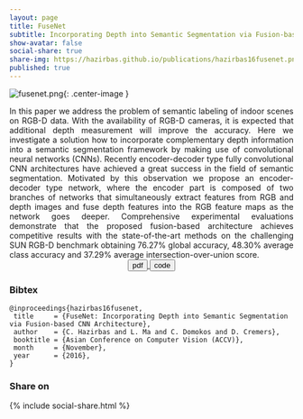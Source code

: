 ```yaml
---
layout: page
title: FuseNet
subtitle: Incorporating Depth into Semantic Segmentation via Fusion-based CNN Architecture <br><br> Caner Hazirbas, Lingni Ma, Csaba Domokos, Daniel Cremers
show-avatar: false
social-share: true
share-img: https://hazirbas.github.io/publications/hazirbas16fusenet.png
published: true
---
```


![fusenet.png]({{site.baseurl}}/publications/hazirbas16fusenet.png){: .center-image }
<br>

<div style="text-align: justify">
In this paper we address the problem of semantic labeling of indoor scenes on RGB-D data. With the availability of RGB-D cameras, it is expected that additional depth measurement will improve the accuracy. Here we investigate a solution how to incorporate complementary depth information into a semantic segmentation framework by making use of convolutional neural networks (CNNs). Recently encoder-decoder type fully convolutional CNN architectures have achieved a great success in the field of semantic segmentation. Motivated by this observation we propose an encoder-decoder type network, where the encoder part is composed of two branches of networks that simultaneously extract features from RGB and depth images and fuse depth features into the RGB feature maps as the network goes deeper. Comprehensive experimental evaluations demonstrate that the proposed fusion-based architecture achieves competitive results with the state-of-the-art methods on the challenging SUN RGB-D benchmark obtaining 76.27% global accuracy, 48.30% average class accuracy and 37.29% average intersection-over-union score.
</div>

<div style="text-align: center">
<a href="https://vision.in.tum.de/_media/spezial/bib/hazirbasma2016fusenet.pdf" target="_blank">
<button class="button buttonpaper"> pdf </button>
</a>
<a href="https://github.com/tum-vision/fusenet" target="_blank">
<button class="button buttonpaper"> code </button>
</a>
</div>

### Bibtex
```
@inproceedings{hazirbas16fusenet,
 title     = {FuseNet: Incorporating Depth into Semantic Segmentation via Fusion-based CNN Architecture},
 author    = {C. Hazirbas and L. Ma and C. Domokos and D. Cremers},
 booktitle = {Asian Conference on Computer Vision (ACCV)},
 month     = {November},
 year      = {2016},
}
```

### Share on
{% include social-share.html %}
